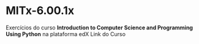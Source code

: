 # MITx-6.00.1x
 Exercícios do curso **Introduction to Computer Science and Programming Using Python** na plataforma edX  Link do Curso
